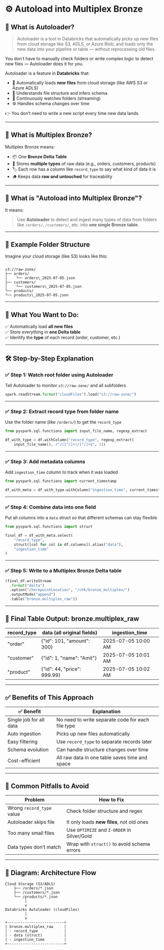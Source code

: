 # ⚙️ Autoload into Multiplex Bronze

## 📘 What is Autoloader?

> Autoloader is a tool in Databricks that automatically picks up new files from cloud storage like S3, ADLS, or Azure Blob, and loads only the new data into your pipeline or table — without reprocessing old files.

You don't have to manually check folders or write complex logic to detect new files — Autoloader does it for you.

Autoloader is a feature in **Databricks** that:

- 🚀 Automatically loads **new files** from cloud storage (like AWS S3 or Azure ADLS)
- 🧠 Understands file structure and infers schema
- 🔁 Continuously watches folders (streaming)
- ⚙️ Handles schema changes over time

👉 You don’t need to write a new script every time new data lands.

---

## 🧱 What is Multiplex Bronze?

Multiplex Bronze means:

- 📦 One **Bronze Delta Table**
- 🧩 Stores **multiple types** of raw data (e.g., orders, customers, products)
- 🏷️ Each row has a column like `record_type` to say what kind of data it is
- 🪵 Keeps data **raw and untouched** for traceability

---

## 🤝 What is "Autoload into Multiplex Bronze"?

It means:
> Use **Autoloader** to detect and ingest many types of data from folders like `/orders/`, `/customers/`, etc. into **one single Bronze table**.

---

## 📂 Example Folder Structure

Imagine your cloud storage (like S3) looks like this:

```

s3://raw-zone/
├── orders/
│    └── orders\_2025-07-05.json
├── customers/
│    └── customers\_2025-07-05.json
└── products/
└── products\_2025-07-05.json

```

---

## 🎯 What You Want to Do:

✅ Automatically load **all new files**  
✅ Store everything in **one Delta table**  
✅ Identify the **type** of each record (order, customer, etc.)

---

## 🛠️ Step-by-Step Explanation

### ✅ Step 1: Watch root folder using Autoloader

Tell Autoloader to monitor `s3://raw-zone/` and all subfolders

```python
spark.readStream.format("cloudFiles").load("s3://raw-zone/")
````

---

### ✅ Step 2: Extract record type from folder name

Use the folder name (like `/orders/`) to get the `record_type`

```python
from pyspark.sql.functions import input_file_name, regexp_extract

df_with_type = df.withColumn("record_type", regexp_extract(
    input_file_name(), r"/([^/]+)/[^/]+$", 1))
```

---

### ✅ Step 3: Add metadata columns

Add `ingestion_time` column to track when it was loaded

```python
from pyspark.sql.functions import current_timestamp

df_with_meta = df_with_type.withColumn("ingestion_time", current_timestamp())
```

---

### ✅ Step 4: Combine data into one field

Put all columns into a `data` struct so that different schemas can stay flexible

```python
from pyspark.sql.functions import struct

final_df = df_with_meta.select(
    "record_type",
    struct([col for col in df.columns]).alias("data"),
    "ingestion_time"
)
```

---

### ✅ Step 5: Write to a Multiplex Bronze Delta table

```python
(final_df.writeStream
  .format("delta")
  .option("checkpointLocation", "/chk/bronze_multiplex/")
  .outputMode("append")
  .table("bronze.multiplex_raw"))
```

---

## 🧾 Final Table Output: bronze.multiplex\_raw

| record\_type | data (all original fields)  | ingestion\_time     |
| ------------ | --------------------------- | ------------------- |
| "order"      | {"id": 101, "amount": 300}  | 2025-07-05 10:00 AM |
| "customer"   | {"id": 1, "name": "Amit"}   | 2025-07-05 10:01 AM |
| "product"    | {"id": 44, "price": 999.99} | 2025-07-05 10:02 AM |

---

## ✅ Benefits of This Approach

| ✅ Benefit               | Explanation                                       |
| ----------------------- | ------------------------------------------------- |
| Single job for all data | No need to write separate code for each file type |
| Auto ingestion          | Picks up new files automatically                  |
| Easy filtering          | Use `record_type` to separate records later       |
| Schema evolution        | Can handle structure changes over time            |
| Cost-efficient          | All raw data in one table saves time and space    |

---

## 🛑 Common Pitfalls to Avoid

| Problem                   | How to Fix                                  |
| ------------------------- | ------------------------------------------- |
| Wrong `record_type` value | Check folder structure and regex            |
| Autoloader skips file     | It only loads **new files**, not old ones   |
| Too many small files      | Use `OPTIMIZE` and `Z-ORDER` in Silver/Gold |
| Data types don’t match    | Wrap with `struct()` to avoid schema errors |

---

## 📐 Diagram: Architecture Flow

```
Cloud Storage (S3/ADLS)
    ├── /orders/*.json
    ├── /customers/*.json
    └── /products/*.json
         |
         v
Databricks Autoloader (cloudFiles)
         |
         v
+--------------------------+
| bronze.multiplex_raw     |
| - record_type            |
| - data (struct)          |
| - ingestion_time         |
+--------------------------+
```
